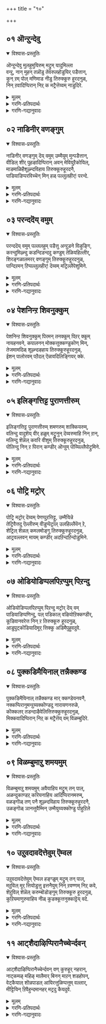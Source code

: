 +++
title = "१०"

+++


## ०१ ऒन्ऱुन्देवु
<details open><summary>विश्वास-प्रस्तुतिः</summary>

ऒन्ऱुन्देवु मुलहुमुयिरुम् मट्रुम् यादुमिल्ला  
वन्ऱु, नान् मुहन् तन्नॊडु तेवरुलहोडुयिर् पडैत्तान्,  
कुन् ऱम् पोल् मणिमाड नीडु तिरुक्कूरु हूरदनुळ्,  
निन् ऱवादिप्पिरान् निऱ् क मट्रैत्तॆय्वम् नाडुदिरे.
</details>

<details><summary>मूलम्</summary>

ऒन्ऱुन्देवु मुलहुमुयिरुम् मट्रुम् यादुमिल्ला  
वन्ऱु, नान् मुहन् तन्नॊडु तेवरुलहोडुयिर् पडैत्तान्,  
कुन् ऱम् पोल् मणिमाड नीडु तिरुक्कूरु हूरदनुळ्,  
निन् ऱवादिप्पिरान् निऱ् क मट्रैत्तॆय्वम् नाडुदिरे.
</details>

<details><summary>गरणि-प्रतिपदार्थः</summary>

ऒन्ऱुम् = ऒन्दू, तेवुम् = देवतॆगळू, उलहुम् = लोकगळू, उयिरुम् = जीवगळू, मट्रुम् = मत्तॆ, यारुम् = यारू, इल्ला अन्ऱु = इल्लद अन्दु, नान् मुहन् तन्नॊडु = नाल्मुखनन्नू, तेवर् = देवतॆगळन्नू, उलहोडु = लोकगळॊन्दिगॆ, उयिर् = जीवगळन्नू, पडैत्तान् = पडॆदवनु, कुन्ऱुम् पोल् = बॆट्टद हागॆ \(उन्नतवाद, भद्रवाद\), मणि माडम् = दिव्यवाद महडि मनॆगळु, नीडु = हरडिरुव, तिरुक्कूरु हूर् = तिरुक्कूरुहूरन्नू, अदनुळ् = अदरल्लि, निन्ऱ = इरुव, आदि पिरान् = आदियाद भगवन्तनु, निऱ् क = कङ्गॊळिसुत्तिरलागि, मट्रैदॆय् वम् = बेरॆ दैववन्नु, नाडुदिरे = हुडुकुत्तीरल्ल\! 
</details>

<details><summary>गरणि-गद्यानुवादः</summary>

देवतॆगळू, लोकगळू, जीवगळु, बेरॆ यारू यावुदू ऒन्दू इल्लद अन्दु, नाल्मुखनन्नू, देवतॆगळन्नू, लोकगळन्नू, जीवगळन्नू पडॆदवनु बॆट्टद हागॆ उन्नतवाद भद्रवाद दिव्यवाद महडिमनॆगळु हरडिरुव तिरुक्कूरुहूरन्नू अदरल्लिरुव आदियाद भगवन्तनु कङ्गॊळिसुत्तिरुवाग, बेरॆ दैववन्नु हुडुकुत्तीरल्ल\! 

ई पाशुरदल्लि याव दैववन्नु आश्रयिसबेकु? एकॆ? बेरॆ बेरॆ दैवगळिवॆयल्ल\! अवुगळन्नु आश्रयिसिदरो? – ऎम्ब विषयवन्नु कुरितु हेळलागुत्तदॆ. 

“ऒन्ऱुन्देवु........................अन्ऱु” – इल्लि, महाप्रळयद बळिक, मरुसृष्टिगॆ मुञ्चितवागि, बहुदीर्घकाल इद्द \(इरुव\) स्थितिय विषयविदॆ. आग इद्दद्दु \(इरुवुदु\) भगवन्तनॊब्बने. अवने ’आदि’. अवनिगॆ मॊदलु, कॊनॆ ऎम्बुदिल्ल. सदा इरतक्कवनु. आद्दरिन्द, अवनन्नु ’अनादि’, ’अनन्त’ ऎन्नुत्तारॆ. 

“नान्मुहन्.......................पडैत्तान्” – सृष्टि आदद्दु हेगॆ? अदु मॊदलादद्दु हेगॆ? ऎम्ब विषय इल्लिदॆ. सृष्टिगॆ मुञ्चितवागि भगवन्तनॊब्बने इद्दद्दु, अवने मॊट्टमॊदलिगॆ \(सृष्टियागबेकॆन्दु सङ्कल्पिसिदाग\) चतुर्मुखनन्नु सृष्टिसिदनु. तरुवाय \(अवन मूलक\), देवतॆगळन्नू, लोकगळन्नू, ऎल्ला जीवकोटियन्नू सृष्टिसिदनु. 

“कुन् ऱम् पोल्..........................निऱ् क” – सर्वेश्वरन परम सौलभ्यगुणवन्नु इल्लि हेळलागुत्तदॆ. तानॆल्लियो सृष्टिगिन्त आचॆ इरुव ’पर’दल्लिद्दरॆ, तन्नन्नु ऎल्ला जीवकोटियू आश्रयिसुवुदादरू हेगॆ? कण्णार कण्डरल्लवे अवरु अवनन्नु नम्बि आश्रयिसबल्लरु? ई कारणदिन्द, भगवन्तनु भूलोकदल्लि बेरॆबेरॆ तिरुपतिगळल्लि \(पवित्रस्थळगळल्लि\) ताने अर्चावतारियागि, दिव्यमङ्गळ विग्रहवागि नॆलॆगॊण्डिद्दानॆ. “आळ्वार् तिरुनगरि” ऎन्दु प्रसिद्धि पडॆद तिरुक्कूरुहूरिनल्लू स्वामियु कङ्गॊळिसुत्तानॆ. 

“आदिप्पिरान् निऱ् क...............नाडुदिरे” – ऎल्लक्कू आदियागि, ऎल्लक्कू कारणनागिरुव भगवन्तनु तिरुक्कूरुहूरिनल्लि मत्तु अन्थ इतर पवित्र पुण्यस्थळगळल्लि, भूलोकवासिगळ उद्धारक्कागिये निन्तिरुवाग, अवनन्नु आश्रयिसदन्तॆ, बेरॆ यारु यारन्नो आश्रयिसि जन कॆडुत्तारल्ल\! इदु तरवे? 

आळ्वाररु हेळुत्तारॆ- आदियू कारणनू आगिरुव सर्वेश्वरनन्नु मात्रवे आश्रयिसि उद्धारगॊळ्ळबेकु. बेरॆ दैवगळन्नु आश्रयिसुवुदु विवेकवल्ल.
</details>



## ०२ नाडिनीर् वणङ्गुम्
<details open><summary>विश्वास-प्रस्तुतिः</summary>

नाडिनीर् वणङ्गुम् दॆय् वमुम् उम्मैयुम् मुन्पडैत्तान्,  
वीडिल् शीर् पुहऴादिप्पिरान् अवन् मेवियुऱैकोयिल्,  
माडमाळिहैशूऴ्न्दविहाय तिरुक्कूरुहूरदनै,  
पाडियाडिप्परविच्चॆन् मिन् हळ् पल्लुलहीर्\! परन्दे.
</details>

<details><summary>मूलम्</summary>

नाडिनीर् वणङ्गुम् दॆय् वमुम् उम्मैयुम् मुन्पडैत्तान्,  
वीडिल् शीर् पुहऴादिप्पिरान् अवन् मेवियुऱैकोयिल्,  
माडमाळिहैशूऴ्न्दविहाय तिरुक्कूरुहूरदनै,  
पाडियाडिप्परविच्चॆन् मिन् हळ् पल्लुलहीर्\! परन्दे.
</details>

<details><summary>गरणि-प्रतिपदार्थः</summary>

नाडि = हुडुकि, नीर् = नीवु, वणङ्गुम् = पूजिसुव \(नमस्करिसुव\), दॆय् वमुम् = दैववन्नु उम्मैयुम् = निम्मन्नू, मुन् = हिन्दॆये \(ऒन्दु कालदल्लि\), पडैत्तान् = पडॆदवनाद \(सृष्टिसिदवनाद\), वीडु इल् शीर् = नित्यसिद्धवाद कल्याणगुणगळुळ्ळ, पुहऴ् = हॊगळिकॆयुळ्ळ \(कीर्तिवन्तनाद\), आदिप्पिरान्= जगदादियाद स्वामियु, अवन् = स्वतः, मेवि = इष्टपट्टु, उऱै = नॆलसिरुव, कोयिल् = पवित्रमन्दिरवाद, माडम् माळिहै शूऴ्न्दु = महडि मनॆगळिन्द सुत्तुवरिदु, अऴहुआय = सुन्दरवागिरुव, तिरुक्कूरु हूर् अदनै = तिरुक्कूरुहूरन्नु, पादि = हाडि \(स्तुतिसि\), आडि = नलिदाडि, परवि = स्तुतिसि, शॆन् मिन् हळ् = नडॆयिरि, पल् उलहीर् = ऎल्ला जीवरुगळे, परन्दे = ऎल्ला कडॆगळन्नू हरडिकॊण्डे. 
</details>

<details><summary>गरणि-गद्यानुवादः</summary>

ऎल्ला जीवरुगळे, हुडुकि नीवु पूजिसुव दैववन्नू निम्मन्नू हिन्दॆ ऒन्दु कालदल्लि पडॆदवनाद, नित्यसिद्धनाद कल्याणगुणगळुळ्ळ, कीर्तिवन्तनाद, जगदादियाद स्वामियु स्वतः इष्टपट्टु नॆलसिरुव पवित्रमन्दिरवाद, महडिमनॆगळिन्द सुत्तुवरिदिरुव, सुन्दरवाद तिरुक्कूरुहूरन्नु हाडि, नलिदाडि, स्तुतिसि, \(इदर कीर्तियन्नु\) ऎल्लॆल्लू हरडि, नडॆयिरि.

हिन्दिन पाशुरदल्लि, तिरुक्कूरुहूरिनल्लि नॆलसिरुव आदिकारणनाद सर्वेश्वरनन्नु ऎल्लरू आश्रयिसि उद्धारगॊळ्ळबेकॆन्दु हेळलायितु. 

ई पाशुरदल्लि, आ स्वामिये इष्टपट्टु बन्दु नॆलसिरुव पवित्रक्षेत्रवाद तिरुक्कूरुहूरिन भाग्यवन्नु हाडि, हॊगळि, आनन्दिसि, प्रसिद्धगॊळिसबेकॆन्दु हेळलागुत्तदॆ. आळ्वाररु ऎल्ला जनक्कू तम्म हितनुडियन्नु हेळुत्तारॆ. 

“नाडि नीर्.............................पडैत्तान्” – कॆळमट्टद दैवगळन्नु आश्रयिसि पूजिसुवुदु एतक्कॆ हितवल्लद्दु ऎम्बुदन्नु हेळलागुत्तदॆ. हिन्दॆ, भगवन्तनु सृष्टि माडिद कालदल्लि नाना देवतॆगळन्नू ऎल्ला चराचर वस्तुगळन्नू सृष्टिमाडिदनु. तिळिवळिकॆयिल्लद जन तावु अलॆदाडि कण्डुकॊण्ड कॆळमट्टद दैववन्नु पूजिसुत्तारॆ. भगवन्तनु आ दैववन्नू सृष्टिसिदनष्टॆ. आ दैववू आ सर्वस्वामियन्ने आश्रयिसुवुदु. आद्दरिन्द, ऎल्लरू, ऎल्लर आराध्यदैववाद सर्वेश्वरनॊब्बनन्ने, आश्रयिसि उद्धारगॊळ्ळबेकु. 

“वीडिल् शीर् पुलऴ्....................अवन्” – शाश्वतवाद कल्याणगुणगळिन्द कूडि, कीर्तिसल्पडुववनु भगवन्तने. अवने आदि. अवने जगत्कारण.

“अवन् मेवि.....................परन्दे” – आ स्वामियु ताने इष्टपट्टु, लोकवासिगळ आर्तियन्नु निवारिसुवुदक्कागि भूलोकक्कॆ बन्दु अर्चास्वरूपियागि, तिरुक्कूरुहूरिनल्लि नॆलॆगॊण्डिद्दानॆ. महडि मनॆगळिन्द सुन्दरवागि शोभिसुव आ तिरुक्कूरुहूरु ऎम्बुदु भगवन्तन दिव्यसन्निधियिन्द सुप्रसिद्धवागिदॆ. आ पुण्यक्षेत्रवन्नु कुरितु हाडि, हॊगळि, अदर किर्तियन्नु ऎल्ल कडॆयल्लू हरडबेकु. 

आळ्वाररु हेळुत्तारॆ- लोकवासिगळे, नीवु मोहगॊण्डु पूजिसुव दैववन्नुआ सर्वेश्वरने सृष्टिसिद्दु. आ दैवगळू आ स्वामियन्ने आश्रयिसुत्तारॆ. अवने इष्टपट्टु तिरुक्कूरुहूरिनल्लि नॆलसिद्दानॆ. जनर सङ्कटगळन्नु परिहरिसुवुदक्कागि. आद्दरिन्द, नीवु तिरुक्कूरुहूरिगॆ होगि, आ स्वामियन्नु पूजिसि, अवनन्नू आ पुण्यक्षेत्र्द कीर्तियन्नू हॊगळि, हाडि, आनन्दिसि अदर कीर्तियन्नु ऎल्लॆडॆगळल्लू हरडि.
</details>



## ०३ परन्ददॆय् वमुम्
<details open><summary>विश्वास-प्रस्तुतिः</summary>

परन्ददॆय् वमुम् पल्ललहुम् पडैत्तु अन्ऱुडने विऴुङ्गि,  
करन्दुमिऴ्न्दु कडन्दिडन्ददु कण्डुम् तॆळियहिल्लीर्,  
शिरङ्गळालमरर् वणङ्गुम् तिरुक्कूरुहूरदनुळ्,  
पान्दिऱमन् ऱिप्पल्लुलहीर्\! दॆय्वम् मट्रिल्लैपेशुमिने.
</details>

<details><summary>मूलम्</summary>

परन्ददॆय् वमुम् पल्ललहुम् पडैत्तु अन्ऱुडने विऴुङ्गि,  
करन्दुमिऴ्न्दु कडन्दिडन्ददु कण्डुम् तॆळियहिल्लीर्,  
शिरङ्गळालमरर् वणङ्गुम् तिरुक्कूरुहूरदनुळ्,  
पान्दिऱमन् ऱिप्पल्लुलहीर्\! दॆय्वम् मट्रिल्लैपेशुमिने.
</details>

<details><summary>गरणि-प्रतिपदार्थः</summary>

परन्द = हरडिकॊण्डिरुव, दॆय् वमुम् = देवतॆगळन्नू\(देवतॆगळे मुन्ताद जीवकोटियन्नू\), पल् उलहुम् = अनेक लोकगळन्नू, पडैत्तु = सृष्टिसि, अन्ऱु = अन्दु \(प्रळय बन्दाग\), उडने = ऒट्टिगॆ, विऴुङ्गि = ऎल्लवन्नू कबळिसि, करन्दु = \(अवुगळन्नॆल्ला\) करगिसि, उमिऴ्न्दु = \(ऎल्लवन्नू\) मत्तॆ हॊरहाकि, कडन्दु = \(लोकगळन्नु\) अळॆदुकॊण्डु, इडन्ददु = हिडिदु मेलक्कॆत्तिद्दन्नु, कण्डुम् = प्रमाणगळ मूलक तिळिदूसह, तॆळिय किल्लीर् = तिळियलारिरल्ल\! शिरङ्गळाल् = तलॆगळिन्द \(तलॆबागि\), अमरर् = अमररु, वणङ्गुम् = नमस्करिसुव, तिरुक्कूरुहूर् अदनुळ् = तिरुक्कूरुहूरिनल्लि नॆलसिरुव, परन् = परमपुरुषन, तिऱम् अन् ऱि = स्वभाववदल्लदॆ, पल् उलहीर् = लोकद नानाजनरे, तॆय्वम् = दैव, मट्रु इल्लै = बेरॆ यावुदक्कू इल्ल, पेशुमिने = हेळि \(मातनाडि\). 
</details>

<details><summary>गरणि-गद्यानुवादः</summary>

हरडिकॊण्डिरुव देवतॆगळे मुन्ताद ऎल्ला जीवकोटियन्नू, अनेक लोकगळन्नू सृष्टिसि, प्रळयकाल बन्दाग अवुगळन्नॆल्ला ऒट्टिगॆ कबळिसि, करगिसि, मत्तॆ अवुगळन्नु हॊरहाकि, \(लोकगळन्नु\) अळॆदुकॊण्डु, \(भूमियन्नु\) हिडिदु मेलक्कॆत्तिद्दन्नु प्रमाणगळिन्द कण्डूसह, तिळियलारिरल्ल\! तलॆबागि अमररु नमस्करिसुव तिरुक्कुरुहूरिनल्लि नॆलसिरुव परम पुरुषन स्वभाववदल्लदॆ, नानाजनरे, बेरॆ याव दैवक्कू आ सामर्थ्यविल्ल मातनाडि.

तिरुक्कूरुहूरिनल्लि नॆलसिरुव सर्वेश्वरन बहुबगॆय सामर्थ्यवन्नु कुरितु ई पाशुरदल्लि हेळलागुत्तदॆ.

आळ्वाररु हेळुत्तारॆ- लोकद नानाजनरे, तिरुक्कूरुहूरिनल्लि नॆलसिरुव सर्वेश्वरनाद भगवन्तने ब्रह्मादि देवतॆगळिन्द हिडिदु ऎल्ला बगॆय जीवकोटियन्नू सृष्टिकालदल्लि सृष्टिसिदवनु. प्रळयकालदवरॆगॆ अवुगळन्नॆल्ला रक्षिसिदवनु. महाप्रळयकालबन्दाग, इडिय सृष्टियन्ने ऒन्दे गुक्किगॆ नुङ्गि हाकिदवनु. मत्तु मरुसृष्टियवरॆगॆ ऎल्लवन्नू तन्न हॊट्टॆयल्लिट्टुकॊण्डु रक्षिसिदवनु. सृष्टिसमय बन्दाग, अवुगळन्नॆल्ला पाङ्गितवागि हॊरहाकिदवनु. बलिचक्रवर्तिय बळिगॆ वामनवटुवागि होगि, अवनिम्द मूरुहॆज्जॆगळष्टु नॆलवन्नु दानवागि पडॆदुकॊण्डवनु. आग, त्रिविक्रमनागि बॆळॆदु, ऎल्लॆल्लू आवरिसिकॊण्डु, तन्न ऎरडे हॆज्जॆगळन्नु विस्तरिसि ऎल्ला लोकगळन्नू अवुगळल्लि अडगिसिट्टु अळॆदुकॊण्डवनु. हिरण्याक्षनु भूमियन्नु कद्दुकडलल्लि ऎल्लियो हुदुगिसिट्टाग, महावराहनागि स्वामियु अवतरिसि, आ राक्षसनन्नु कॊन्दु, भूमियन्नु हिडिदु, उद्धरिसि, अदर स्थानदल्लि निल्लिसिदवनु. हीगॆ भगवन्तन अवतारगळ हिरिमॆयन्नू, अवन गुणस्वभावगळन्नू, प्रमाणगळिन्द कण्डुकॊण्डिद्दरू, नीवु तिळिवळिकॆ पडॆयलिल्लवल्ल\! देवादिदेवतॆगळू तलॆबागि नमस्करिसुव आ सर्वेश्वरनिगल्लदॆ बेरॆ याव दैवक्कू आ विशिष्ट सामर्थ्यविल्ल, कण्डिरा\!
</details>



## ०४ पेशनिन्ऱ शिवनुक्कुम्
<details open><summary>विश्वास-प्रस्तुतिः</summary>

पेशनिन्ऱ शिवनुक्कुम् पिरमन् तनक्कूम् पिऱर् क्कूम्  
नायहनवने, कपालनन् मोक्कत्तुक्कण्डुकॊण् मिन्,  
तेजमामदिळ् शूऴ्न्दऴहाय तिरुक्कूरुहूरदनुळ्,  
ईशन् पालोरवम् पऱैदल् ऎन्नावदिलिङ्गियर् क्के.
</details>

<details><summary>मूलम्</summary>

पेशनिन्ऱ शिवनुक्कुम् पिरमन् तनक्कूम् पिऱर् क्कूम्  
नायहनवने, कपालनन् मोक्कत्तुक्कण्डुकॊण् मिन्,  
तेजमामदिळ् शूऴ्न्दऴहाय तिरुक्कूरुहूरदनुळ्,  
ईशन् पालोरवम् पऱैदल् ऎन्नावदिलिङ्गियर् क्के.
</details>

<details><summary>गरणि-प्रतिपदार्थः</summary>

पेश निन् ऱ = हेळलागुत्तिरुव, शिवनुक्कूम् = शिवनिगू, पिरमन् तनक्कूम् = ब्रह्मनिगू, पिऱर् क्कूम् = इतर ऎल्लरिगू, नायहन् = ऒडॆयनु, अवने = आ सर्वेश्वरने, कपालम् = कपालद, नल् मोक्कत्तु = ऒळ्ळॆय मोक्षवन्नु \(कपालद पूर्णबिडुगडॆयन्नु\), कण्डु कॊण्मिन् = तिळिदुकॊळ्ळी, तेशम् = तेजस्सिन, मदिळ् शूऴ्न्दु= कोटॆयिन्द सुत्तुवरिदु, अऴहाय = सुन्दरवाद, तिरुक्कूरुहूर् अदनुळ् = तिरुक्कूरु हूरिनल्लि नॆलसिरुव, ईशन् पाल् = सर्वेश्वरन विषयदल्लि ओर् = यावुदादरॊन्दु, अवम् पऱैदल् = कॆट्ट मातन्नु हेळुवुदरिन्द, ऎन् आवदु इलिङ्गियर् क्के = लिङ्गपरवादिगळिगॆ एनागुत्तदॆ? \(एनु प्रयोजनवागुत्तदॆ? फलवेनु?\)
</details>

<details><summary>गरणि-गद्यानुवादः</summary>

हेळलागुत्तिरुव शिअनिगू, ब्रह्मनिगू, मत्तित्तररॆल्लरिगू, आ सर्वेश्वरने ऒडॆयनु. ऒळ्ळॆय कपालमोक्षद विषयवन्नु तिळिदुकॊळ्ळि. तेजस्सिन कोटॆयिन्द सुत्तुवरिदु, सुन्दरवाद, तिरुक्कूरु हूरिनल्लि नॆलसिरुव सर्वेश्वरन विषयदल्लि यावॊन्दादरू कॆट्ट मातन्नु हेळुवुदरिन्द लिङ्गपरवादिगळिगॆ याव प्रयोजनवागुत्तदॆ? 

आळ्वारर कालदल्लि मत्तु अदक्कॆ पूर्वभावियागिये, शिवने परतत्त्ववॆन्नुव लिङ्गवादवित्तॆन्दु तोरुत्तदॆ. आळ्वाररु हेळुवुदु विष्णुवे परतत्त्ववॆन्दु. 

श्रीमन्नारायणने सर्वेश्वरनॆम्बुदक्कॆ साकष्टु हेरळवागि प्रमाणगळिवॆ. आ प्रमाणगळन्नु बदिगॊत्ति, लिङ्गवादिगळु शैवतत्त्ववन्ने दॊड्डदु माडुत्तारॆ. अवरिगॆ ऊहॆ, अनुमानगळे प्रमाण. शास्त्रादिगळदल्ल. 

ई पाशुरदल्लि, तम्म तत्त्ववन्नु प्रतिपादिसुव आ शैवरिगॆ आळ्वाररु ऒन्दु बगॆय समाधान हेळुत्तारॆ. 

“कपाल नन् मोक्कत्तु कण्डुकॊण्मिन्” – सृष्टिय मॊदलल्लि ब्रह्मनिगू शिवनिगू ऐदैदु तलॆगळिद्दवन्तॆ. इतररिगॆ अवरिब्बरन्नु कुरितु अनुमान बरबारदॆन्दु शिवनु ऎणिसि, ब्रह्मन ऒन्दु तलॆयन्नु चिवुटि हाकिदनन्तॆ. आदरॆ, ब्रह्मन शापक्कॆ ऒळपट्टु आ कपालवु शिवन बल अङ्गैयल्लिये उळियितन्तॆ. शिवन ब्रह्महत्यादोषवु हीगॆ साक्षियागि अवनन्नु बाधिसुत्तित्तन्तॆ. अदन्नु कळॆदुकॊळ्ळुवुदादरू हेगॆ? एनु माडिदरॆअदु कळचिबीळुत्तदॆ? महर्षिगळिन्द तिळिदद्दु शिवनु जटाधारियागि, भस्म कळॆदु, भिक्षाटानॆ माडबेकॆन्दू, आ कपाल तुम्बिद कूडले अदु कळचिबीळुत्तदॆयॆन्दू, अन्तॆये, शिवनु भिक्षाटनॆ माडतॊडगिदनु. मूरुलोकगळन्नू सुत्ति अलॆदनु. यारिन्दलू कपालवन्नु तुम्बिद मूरुलोकगळन्नू सुत्ति अलॆदनु. यारिन्दलू कपालवन्नु तुम्बिडलागलिल्ल. कडॆगॆ, कडुनॊन्दु, शिवनु श्रीमन्नारायणनन्नु मरॆहॊक्कनु. उदारियागि अवनु तन्नकैयिन्द आ कपालदॊळक्कॆ रक्तवन्नु हरिसुत्ता’अक्षयं’ ऎन्दनन्तॆ. अदु रक्तदिन्द तुम्बिद कूडले, कळचि बित्तु. शिवनिगॆ आनन्दवायितन्तॆ. इदु कतॆ. 

ईगलू, बदरिकाश्रमदल्लिरुव ’ब्रह्मकपाल’वॆम्बुदु शिवन कैयिन्द कपाल कळचिबिद्द स्थळ ऎन्दु प्रसिद्धि पडॆदिदॆ. 

इलिङियर् क्कॆन्नावदु?” – सर्वेश्वरनाद श्रीमन्नारायणनन्नु कुरितु याव कॆट्टमातन्नू आडबारदु. लिङ्गपरवादिगळु आडुव कीळु मातुगळिन्द अवरिगॆ बरुवुदादरू एनु? भगवन्तन हिरिमॆयागलि, परत्ववागलि ऎळ्ळष्टादरू कडमॆयागुवुदे? 

आळ्वाररु हेळुत्तारॆ- शिवने परतत्त्व ऎन्दु लिङ्गवादिगळु हेळुत्तारॆ. वास्तववागि, आ शिवनिगू, ब्रह्मनिगू आ सर्वेश्वरने \(श्रीमन्नारायणने\) नायक. शिवनिगॆ अण्टिद्द कपालद मोक्षवन्नु कुरितु योचिसिदरॆ, यार हिरिमॆ हॆच्चु ऎम्बुदु स्पष्टवागुत्तदॆ. तिरुक्कूरुहूरिनल्लि \(मत्तु, अन्थ पवित्रक्षेत्रगळल्लि\) नॆलसिरुव सर्वेश्वरनन्नु कुरितु यावॊन्दु कॆट्ट मातन्नू आडबारदु. हागॆ आडुव लिङ्गवादिगळिगॆ इदरिन्द एनु प्रयोजन?
</details>



## ०५ इलिङ्गत्तिट्ट पुराणत्तीरुम्
<details open><summary>विश्वास-प्रस्तुतिः</summary>

इलिङ्गत्तिट्ट पुराणत्तीरुम् शमणरुम् शाक्कियरुम्,  
वलिन्दु वादुशॆय् वीर् हळुम् मट्रुनुन् दॆय्वरुमाहि निन् ऱान्,  
मलिन्दु शॆन्नॆल् कवरि वीशुम् तिरुक्कूरुहूरदनुळ्,  
पॊलिन्दु निन् ऱ पिरान् कण्डीर् ऒन्ऱुम् पॊय्यिल्लैपोट्रुमिने.
</details>

<details><summary>मूलम्</summary>

इलिङ्गत्तिट्ट पुराणत्तीरुम् शमणरुम् शाक्कियरुम्,  
वलिन्दु वादुशॆय् वीर् हळुम् मट्रुनुन् दॆय्वरुमाहि निन् ऱान्,  
मलिन्दु शॆन्नॆल् कवरि वीशुम् तिरुक्कूरुहूरदनुळ्,  
पॊलिन्दु निन् ऱ पिरान् कण्डीर् ऒन्ऱुम् पॊय्यिल्लैपोट्रुमिने.
</details>

<details><summary>गरणि-प्रतिपदार्थः</summary>

इलिङ्गत्तु = लिङ्गमहात्मॆयन्नु कुरितु, इट्ट = इट्टिरुव, पुराणत्तीरुम् = पुराणवन्नु हिडिदवरू, शमणरुम् = जैनपन्थदवरू, शाक्कियरुम् = बौद्धरू, वलिन्दु वादु शॆय् वीर्हळुम् = बलवागि वादमाडुववरू, मट्रुम् = बेरॆ, नुम् दॆय्वमुम् = निम्म दैववू, आहि = आगि, निन् ऱान् = इरुववनु, मलिन्दु = समृद्धियागि, शॆम् नॆल् = कॆम्बत्तद, कवरि = चवरॆयन्नु, वीशुम् = बीसुव \(बीसल्पडुव\), तिरुक्कूरुहूर् अदनुळ् = तिरुक्कूरुहूरिनल्लि, पॊलिन्दु = हॊळॆहॊळॆयुत्ता, निन् ऱ = नॆलसिरुव, पिरान् = स्वामिये, कण्डीर् = कण्डिरा, ऒन्ऱुम् = स्वल्पवादरू \(ऎळ्ळष्टादरू\), पॊय् इल्लै = सुळ्ळिल्ल, पोट्रुमिने = स्तुतिसिरि. 
</details>

<details><summary>गरणि-गद्यानुवादः</summary>

लिङ्गमहात्मॆयन्नु कुरितु रचिसलाद पुराणवन्नु हिडिदवरू, जैनरू, बौद्धरू, बलवागि वादमाडुववरू, बेरॆ निम्म दैववू आगिइरुववनु समृद्धियागि बॆळॆद कॆम्बत्तद चवरियिन्द बीसल्पडुव तिरुक्कूरु हूरिनल्लि हॊळॆहॊळॆयुत्ता नॆलसिरुव स्वामिये कण्डिरा. ऎळ्ळष्टादरू सुळ्ळिल्ल स्तुतिसिरि. 

हिन्दिन पाशुरदल्लि, शैवर भेदभाववन्नु कुरितु प्रस्तापिसलायितु. आगिन कालदल्लि प्रचारदल्लिद्द बौद्ध, जैन, मुन्ताद अनेक धर्मगळ अनुयायिगळन्नु कुरितु, अवरु परस्पर द्वेषासूयॆगळ बगॆगॆ असमाधानगॊण्डु, अवरॆल्लरिगू ऒट्टागि, ई पाशुरदल्लि हितोपदेशवन्नुआळ्वाररु हेळुत्तारॆ. 

आळ्वाररु हेळुत्तारॆ- लोकिगरे, नीवु शैवागम पुराणगळन्नु अनुसरिसुव लिङ्गपूजकरागिरबहुदु. जैनरागिरबहुदु. बौद्धरागिरबहुदु. वितण्डावादिगळादवर पङ्गडक्कॆ सेरिदवरिरबहुदु. इन्नू बेरॆ यारादरू आगिरबहुदु. नीवॆल्लरू पूजिसुव दैवगळु बेरॆ बेरॆ नामरूपगळिन्द शोभिसुत्तिरबहुदु. आदरॆ, ऎल्लवू सर्वेश्वरनागिरुव ऒब्बनिगे सेरुत्तदॆ. तिरुक्कूरुहूरिनल्लि \(मत्तु अन्थ ऎल्ला पवित्रक्षेत्रगळल्लि\) नॆलसिरुव आ सर्वेश्वरनिगे सल्लुत्तदॆ. ई मातु सत्य. इदन्नरितु नीवू अवनन्ने स्तुतिसि.

देवरॊब्बने, नामरूपगळु हलवु. याव दैवक्कॆ कैजोडिसिदरू सत्यस्वरूपियाद आ सर्वेश्वरनिगॆ सेरुत्तदॆ.
</details>



## ०६ पोट्रि मट्रोर्
<details open><summary>विश्वास-प्रस्तुतिः</summary>

पोट्रि मट्रोर् दॆय्वम् पेणप्पुऱत्तिट्टु, उम्मैयिन्ने   
तेट्रिवैत्तदु ऎल्लीरुम् वीडुप्पॆट्राल् उलहिल्लैयॆन् ऱे,  
शेट्रिल् शॆन्नल् कमलमोङ्गु तिरुक्कूरुहूरदनुळ्,  
आट्रवल्लवन् मायम् कण्डीर् अदऱिन्दऱिन्दोडुमिने.
</details>

<details><summary>मूलम्</summary>

पोट्रि मट्रोर् दॆय्वम् पेणप्पुऱत्तिट्टु, उम्मैयिन्ने   
तेट्रिवैत्तदु ऎल्लीरुम् वीडुप्पॆट्राल् उलहिल्लैयॆन् ऱे,  
शेट्रिल् शॆन्नल् कमलमोङ्गु तिरुक्कूरुहूरदनुळ्,  
आट्रवल्लवन् मायम् कण्डीर् अदऱिन्दऱिन्दोडुमिने.
</details>

<details><summary>गरणि-प्रतिपदार्थः</summary>

पीट्रि = स्तुतिसि, मट्रु ओर् दॆय् वम् = बेरॊन्दु दैववन्नु, पेण = पूजिसलु \(आश्रयिसलु\), पूऱत्तु इट्टु = बेर्पडिसि, उम्मै = निम्मन्नु, इन्ने = हीगॆये\(ईग नीविरुव रीतियल्ले\) तेट्रि वैत्तदु = शङ्किसदन्तॆ माडिरुवुदु, ऎल्लीरुम् = ऎल्लरू, वीडु पॆट्राल् = बिडुगडॆ हॊन्दिदरॆ \(मोक्षपडॆदरॆ\), उलहु इल्लै = भूलोक इल्लदॆ होगुवुदु, ऎन्ऱॆ = ऎन्तले, शेट्रल् = कॆसरिनल्लि, शॆन्नल् = कॆम्बत्त, कमलम् = कमलद हूगळू, ओङ्गु = ऎत्तरक्कॆ बॆळॆदिरुव, तिरुक्कूरुहूर् अदनुळ् = तिरुक्कूरुहूरिनल्लि नॆलसिरुव, आट्रवल्लवन् = सर्वशक्तनाद भगवन्तन, मायम् कण्डीर् = मायॆ कण्डिरा, अदु अऱिन्दु = ई गुट्टन्नु अरितु, अऱिन्दु = बिडुगडॆ हॊन्दुव गुट्टन्नू\) अरितु, ओडुमिने = \(सर्वेश्वरन बळिगॆ\) ओडिरि. 
</details>

<details><summary>गरणि-गद्यानुवादः</summary>

बेरॊन्दु दैववन्नु स्तुतिसि, आश्रयिसलु \(पूजिसलु\) निम्मन्नु बेर्पडिसि, निम्मन्नु हीगॆये शङ्किसदन्तॆ माडिरुउदु, ऎल्लरू मोक्षवन्नु पडॆदरॆ, भूलोकवे इल्लिगॆ होगुवुदु ऎन्तले. कॆसरिनल्लि कॆम्बत्तवू कमलवू हुलुसागि \(ऎत्तरक्कॆ\) बॆळॆदु निन्तिरुव तिरुक्कूरुहूरिनल्लि नॆलसिरुव सर्वशक्तनाद भगवन्तन मायॆ कण्डिरा. इदन्नु अऱितु, बिडुगडॆय गुट्टन्नु अरितु, \(अवनन्नु\) आश्रयिसलु\) ओडिरि. 

हिन्दिन पाशुरद विषयवन्ने इन्नू स्वल्प विवरणॆयॊन्दिगॆ इल्लि हेळलागुत्तदॆ. मनुष्यरिगॆ बेरॆ बेरॆ दैवगळन्नु आश्रयिसुव बुद्धियादरू हेगॆ बन्तु? अवरु माडुवुदु सरिये अल्लवे ऎम्ब विमर्शॆ एकॆ मूडिबरलिल्ल? ई विषयक्कॆ इल्लि ऒन्दु बगॆय समाधानविदॆ. 

“पोट्रि.....................................तेट्रिवैत्तदु” – इदु भगवन्तन सङ्कल्प- बेरॆ बेरॆ दैवगळन्नु सृष्टिसि, अवुगळन्नु पूजिसुवन्तॆ बुद्धियन्नुजनक्कॆ कॊट्टद्दु, अवन मायॆये याव दैववन्नुआश्रयिसि, अर्चिसिदरू, ऎल्लवू सर्वेश्वरनाद भगवन्तनिगे सेरुत्तदॆ ऎम्ब मातु निजवे आदरू, भगवन्तनन्नु नेरवागि आश्रयिसि पूजिसुवुदु परमश्रेष्ठ. अन्यदैवगळन्नु पूजिसुवुदु आया दैवगळ मूलक भगवन्तनिगॆ सेरबेकागुत्तदॆ. अदरिन्द, मोक्ष तडवागि प्राप्तवागुत्तदॆ. इदक्कॆ कारणवॆन्दरॆ, ऎल्लरू तन्नन्ने आश्रयिसि भजिसिदरॆ, ऎल्लरिगू बेगलॆ मोक्ष लभिसि, भूलोकवॆल्ल ऒम्मॆलॆ बरिदादीतु. हीगागदिरलि, हन्तहन्तवागिजनक्कॆ मोक्ष लभिसलि ऎम्बुदे स्वामिय उद्देश. अवरवरु नडॆसुव पूजॆ अवरवरिगॆ सरि ऎन्दु तिळिदु बरलि, अवरवर नम्बिकॆ पूजॆगळिगॆ तक्कन्तॆ स्वल्पस्वल्प तडवागि तन्नन्नु सेरलि ऎन्दु उद्देशिसिये भिन्न दैवपूजॆगॆ भगवन्तनु अवक्षकॊट्टिद्दानॆ. इदन्ने अवन मायॆ ऎन्नुवुदु. 

“अदु अऱिन्दु अऱिन्दु ओडुमिने” – भगवन्तन ’मायॆ’येनु ऎम्बुदन्नु कण्डुकॊळ्ळुवुदु मॊदलनॆय तिळिवळिकॆ. मत्तु आ मायॆयिन्द बिडुगडॆयागुवुदक्कॆ भगवन्तनन्ने नेरवागि आश्रयिसि, बेग मुक्तियन्नु पडॆदुकॊळ्ळबेकु. इदु ऎरडनॆय तिळिवळिकॆ. हीगॆ इल्लि हेळुव ऎरडु तिळिवळिकॆगळु.

आळ्वाररु हेळुत्तारॆ- लोकिगरे, भगवन्तनु निमनिमगॆ इष्टवाद दैववन्नु पूजिसलु, नीवु नडॆयुव मार्गवे सरि ऎन्दु तिळियलु, मत्तु हागॆये नम्बि नडॆयलु निम्मन्नु बेर्पडिसिद्दानॆ. लोकद जनरॆल्ल ऒट्टागि भगवन्तनन्ने पूजिसि, ऒट्टागिये मुक्तिपडॆयदॆ इरलि. हागादल्लि लोकवे बन्दागिबिट्टीतु. अदागबारदु – ऎम्बुदे भगवन्तन सङ्कल्प. आ कारणदिन्दले, अवनुई बगॆय मायॆयन्नु, ऎन्दरॆ, भिन्नदैवपूजॆयन्नु, कल्पिसिद्दानॆ कण्डिरा\! आद्दरिन्द, निमगॆ बेग मुक्ति पडॆयबेकॆम्ब आशॆयिद्दरॆ, ई गुट्टन्नु मॊदलु कण्डुकॊळ्ळि. मत्तु सर्वशक्तनाद अवनन्नु नेरवागि आश्रयिसलु आतुरपडिरि.
</details>



## ०७ ओडियोडिप्पलपिऱप्पुम् पिऱन्दु
<details open><summary>विश्वास-प्रस्तुतिः</summary>

ओडियोडिप्पलपिऱप्पुम् पिऱन्दु मट्रोर् दॆय् वम्  
पाडियाडिप्पणिन्दु, पल् पडिकाल् वऴियोऱिक्कण्डीर्,   
कूडिवानवरेत्त निन् ऱ तिरुक्कूरु हूरदनुळ्,  
आडुपुट्कॊडियादिमूर् त्तिक्कु अडिमैपुहुवदुवे.
</details>

<details><summary>मूलम्</summary>

ओडियोडिप्पलपिऱप्पुम् पिऱन्दु मट्रोर् दॆय् वम्  
पाडियाडिप्पणिन्दु, पल् पडिकाल् वऴियोऱिक्कण्डीर्,   
कूडिवानवरेत्त निन् ऱ तिरुक्कूरु हूरदनुळ्,  
आडुपुट्कॊडियादिमूर् त्तिक्कु अडिमैपुहुवदुवे.
</details>

<details><summary>गरणि-प्रतिपदार्थः</summary>

ओडि ओडि = ओडुत्ता ओडुत्ता, पल = हलवारु, पिऱप्पुम् = हुट्टुगळन्नु, पिऱन्दु = हुट्टि, मट्रोर् \(मट्रुओर्\) = बेरॊब्ब, दॆय् वम् = दैववन्नु, पाडि = सुत्तिसि, आदि = नलिदाडि, पणिन्दु = नमस्करिसि, पल् = हलवु \(अनेक\) पडिकाल् = हन्तगळ वंशद, वऴि एऱि = दारियन्नु हिडिदु \(दारियल्लि नडॆदु\), कण्डीर् = कण्डिरल्लवे, \(कण्डिरा\), कूडि = ऒट्टागि, वानवर् = देवतॆगळु, एत्त निन् ऱ = स्तुतिसल्पडुत्तिरुव, तिरुक्कूरु हूर् अदनुळ् = तिरुक्कूरुहूरिनल्लि नॆलसिरुव, आडु = आडुत्तिरुव, पुट्कॊडि = \(पुळ् \+ कॊडि = पुट्कॊडि\) = पक्षिय ध्वजवुळ्ळ \(गरुडध्वजनाद\), आदि मूर् त्तिक्कु = आदिकारणनाद मूर्तिगॆ, अडिमैपुहुवदु = शरणागुवुदु, अदुवे = अदेये \(सरियाद मार्ग- उत्तम उपाय\). 
</details>

<details><summary>गरणि-गद्यानुवादः</summary>

ओडुत्ता ओडुत्ता हलवारु हुट्टुगळन्नु हुट्टि, बेरॊब्ब दैव्वन्नु कुरितु हाडि नलिदाडि नमस्करिसि, अनेक हन्तगळ वंशद दारियन्नु हिडिदु, कण्डिरल्लवे? देवतॆगळु ऒट्टागि सेरि स्तुतिसल्पडुत्तिरुव आडुत्तिरुव गरुडध्वजनाद आदिकारणनाद मूर्तिगॆ शरणागुवुदु अदेयो \(उत्तम उपाय\).

ई पाशुरदल्लि सर्वेश्वरनन्ने एकॆ आश्रयिसबेकु ऎम्बुदन्नु हेळलागुत्तिदॆ. 

“ओडियोडि अलपिऱप्पुम्...........................कण्डीर्” – वंशपारम्पर्यवागि, बेरॆ दैवगळन्नाश्रयिसि, आ दैवगळन्नु तप्पदॆ पूजिसिद्दरिन्द बेगबेग अनेक जन्मगळन्नॆत्ति हन्तहन्तवागि मेलेरि बरुत्तिरुवुदन्नु कण्डुकॊण्डिरल्लवे? ऎन्दरॆ, बेरॆ दैवगळ आश्रयदिन्द, हन्तहन्तवागि मेलेरुवुदु दिटवे आदरू अदक्कागि ऎष्टॆष्टु जन्मगळन्नु पडॆयबेकु? ऎष्टु सङ्कटक्कॆ ऒळगागबेकु.

“आडु पुट्कॊडि यादि मूर् त्तिक्कु...........................अदुवे” – तिरुक्कुरूहूरिनल्लि नॆलसिरुव आदिमूर्तियाद सर्वेश्वरनिगॆ शरणागुवुदरिन्द, जन्मगळिल्लदन्तॆ अवनन्नु परमपददल्लि सेरलु अनुकूलवागुत्तदॆ. सुलभवागुत्तदॆ. सर्वेश्वरनिगॆ ’गरुडलाञ्छन’विरुव ध्वजविरुत्तदॆ. अदन्नु गुरुतागिट्टुकॊण्डु, अवनन्नु आश्रयिसबेकु. 

आळ्वाररु हेळुत्तारॆ- लोकिगरे, सर्वेश्वरनन्नुळिदु, अन्यदैववन्नु आश्रयिसि, भजिसि पूजिसुवुदरिन्द, वंशपारम्पर्यवागि आ दैवद पूजॆ स्थिरपडुत्तदॆ. इदरिन्द, मॆल्लमॆल्लगॆ मेलक्केरुवुदु दिट. सर्वेश्वरनन्नु परोक्षवागि पूजिसुव फल इदु. बेगबेग अनेक जन्मगळन्नु पडॆदुकॊळ्ळबेकागुवुदु. इदु निमगॆ स्पष्टवागुत्तदॆ. हागॆ माडदॆ, सर्वेश्वरनन्ने नेरवागि आश्रयिसुवुदरिन्द निमगॆ नेरवागि परमपद लभिसुवुदु. अवन सेवॆयू लभिसुवुदु.
</details>



## ०८ पुक्कडिमैयिनाल् तन्नैक्कण्ड
<details open><summary>विश्वास-प्रस्तुतिः</summary>

पुक्कडिमैयिनाल् तन्नैक्कण्ड मार् क्कण्डेयनवनै,  
नक्कप्पिरानुमन्ऱुय्यक्कॊण्डदु नारायणनरुळे,   
कॊक्कलर् तडन्दाऴैवेलित्तिरुक्कुरुहूरदनुळ्,  
मिक्कवादिप्पिरान् निऱ् क मट्रैत्तॆय् वम् विळम्बुदिरे.
</details>

<details><summary>मूलम्</summary>

पुक्कडिमैयिनाल् तन्नैक्कण्ड मार् क्कण्डेयनवनै,  
नक्कप्पिरानुमन्ऱुय्यक्कॊण्डदु नारायणनरुळे,   
कॊक्कलर् तडन्दाऴैवेलित्तिरुक्कुरुहूरदनुळ्,  
मिक्कवादिप्पिरान् निऱ् क मट्रैत्तॆय् वम् विळम्बुदिरे.
</details>

<details><summary>गरणि-प्रतिपदार्थः</summary>

पुक्कु = शरणुहोगि, अडिमैयिनाल् = भक्तियिन्द, तन्नै कण्ड = तन्नन्नु कण्डुकॊण्ड, मार् क्कण्डेयन् अवनै = मार्कण्डेयनन्नु, नक्क पिरानुम् = नन्न देवरू \(शिवनू सह\), उय्य कॊण्डदु = उज्जीवनगॊळ्ळुवन्तॆ माडिद्दु, नारायणन् अरुळे = नारायणन अनुग्रहवे, कॊक्कु अलर् = कॊक्करॆयन्तॆ \(उद्दनागि\) अरळुव, तडतावै = दॊड्ड ताळॆगळ, \(केदिगॆ मरगळ\), वेलि = बेलियिरुव, तिरुक्कूरुहूरु अदनुळ् = तिरुक्कूरुहूरिनल्लि नॆलसिरुव, मिक्क = अत्यन्त, आदिपिरान् = आदियाद स्वामियु, निऱ् क = इरलागि, मट्रै= इतर तॆय् वम् = दैववन्नु \(दैवगळन्नु\), विळम्बुदिरे = प्रसिद्धिपडिसुत्तीरल्ल\! \(उद्घोषिसुत्तीरल्ल\!\)
</details>

<details><summary>गरणि-गद्यानुवादः</summary>

तन्नन्नु शरणुहोगि, भक्तियिन्द कण्डुकॊण्ड मार्कण्डेयनन्नु नन्न देवराद शिवनु उज्जीवनगॊळिसिद्दु श्रीमन्नारायणन अनुग्रहदिन्दले. कॊक्करॆयन्तॆ \(उद्दनागि\) अरळुव दॊड्ड केदिगॆ \(ताळॆ\) मरगळ बेलियुळ्ळ तिरुक्कूरुहूरिनल्लि नॆलसिरुव अत्यन्त आदियाद स्वामियु इरलागि, इतर दैवगळन्नु प्रसिद्धिपडिसुत्तीरल्ल\!

ई पाशुरदल्लि सर्वेश्वरनाद श्रीमन्नारायणनन्ने भजिसि मुक्तरागबेकॆन्दु हेळलागुत्तिदॆ. 

“पुक्कु..........................मार् क्कण्डेयनवनै..........” – इल्लि मार्काण्डेय वृत्तान्त बरुत्तदॆ. 

मृकण्डु महर्षिगॆ पुत्र सन्तानविरलिल्ल. आत ब्रह्मनन्नु कुरितु तपस्सु माडिदनु. ब्रह्मनु प्रत्यक्षनाद. “निमगॆ बहुकाल बदुकुव परम दुर्मार्ग मग बेके, अल्पायुवाद श्रेष्ठ सत्पुत्र बेके?” ऎन्दु केळिद. “अल्पायुवादरू सत्पुत्रनिरलि” ऎन्दरु महर्षि. मार्कण्डेयनु तन्दॆतायिगळिगॆ आनन्ददायकनागि, बॆळॆयुत्ता बन्द. अवनु तन्न हदिनारनॆय वयस्सिगॆ कालिट्टाग “अवनिगॆ हदिनारुवर्षगळे आयुस्सु” ऎन्दु अशरीरवाणियायितु. ऋषिदम्पतिगळु बहळ व्यसनगॊण्डरु. विषय मार्कण्डेयनिगॆ तिळियितु. तानु धृतिगॆडदॆ, शिवनन्नु कुरितु तपस्सु माडतॊडगिद. आयुस्सु तीरिद कूडले यमभटरु बन्दरु. आदरॆ तपोनिरतनागिद्द अवनन्नु समीपिसलारदॆ हिन्तिरुगिदरु. आद्दरिन्द यमने अवनिगागि बरबेकायितु. बन्दु मार्कण्डेयन कत्तिगॆ कालपाशवन्नु बीसिदनु. मार्कण्डेयनु तन्न आराध्यदैववन्नु अप्पिकॊण्डनु. यमनु आ दैवदॊडनॆ मार्कण्डेयनन्नु ऎळॆयतॊडगिदनु. आग, शिवनु कडुकोपदिन्द मैदोरि, यमनन्नु सोलिसि, मार्कण्डेयनिगॆ चिरञ्जीवित्ववन्नु अनुग्रहिसिदनु. इदु पुराणद कथॆ. 

आदरॆ, महाभारतदल्लू, भागवतदल्लू शिवनु महाविष्णुविन अनुग्रहदिन्दले यमनन्नु निग्रहिसिदनॆन्दू, मार्कण्डेयनिगॆ चिरञ्जीवित्ववन्नु अनुग्रहिसिद्दु श्रीमनारायणान कृपॆये. दॊड्ड केदिगॆ मरगळन्नु बेलियागि उळ्ळ तिरुक्कूरुहूरिनल्लिये आ सर्वेश्वरनु नॆलसिद्दानॆ. अवनन्नु नेरवागि आश्रयिसदॆ इतर दैवगळ हिरिमॆयन्नु हॊगळुत्तीरल्ल\!
</details>



## ०९ विळम्बुमाऱु शमयमुम्
<details open><summary>विश्वास-प्रस्तुतिः</summary>

विळम्बुमाऱु शमयमुम् अवैयाहिय मट्रुम् तन् पाल्,  
अळन्दुकाण्डऱ् करियनाहिय आदिप्पिरानमरुम्,  
वळङ्गॊळ् तण् पनै शूऴ्न्दविहाय तिरुक्कूरुहूरदनै,  
उळङ्गॊळ् ञानत्तुवैम्मिन् उम्मैयुय्यक्कॊण्डु पोहुऱिले
</details>

<details><summary>मूलम्</summary>

विळम्बुमाऱु शमयमुम् अवैयाहिय मट्रुम् तन् पाल्,  
अळन्दुकाण्डऱ् करियनाहिय आदिप्पिरानमरुम्,  
वळङ्गॊळ् तण् पनै शूऴ्न्दविहाय तिरुक्कूरुहूरदनै,  
उळङ्गॊळ् ञानत्तुवैम्मिन् उम्मैयुय्यक्कॊण्डु पोहुऱिले
</details>

<details><summary>गरणि-प्रतिपदार्थः</summary>

विळम्बुम् = घोषिसुव \(कण्डद्दन्नु कण्डन्तॆ हेळुव\) आऱु शमयमुम् = आरु धर्मगळू, अवै आहिय = अन्थवुगळे आगिरुव, मट्रुम् = बेरॆयवू \(बेरॆ धर्मगळू\), तन् वाल् = तम्मिन्द, अळन्दु काण्डाऱ् कु = अळॆदुकण्डुकॊळ्ळुवुदक्कॆ, अरियन् = असाध्यनागिरुव, आदि पिरान् = आदिकारणनाद स्वामियु, अमरुम् = नॆलसिरुव, वळम् कॊळ् = समृद्धियाद, तण् = तम्पाद, पनैशूऴ्न्दु = ताळॆयमरगळिन्द, सुत्तुवरिदु, अऴहाय = सुन्दरवाद, तिरुक्कूरुहूर् अदनै = तिरुक्कूरुहूरन्नु, उळम् कॊळ् = अन्तरङ्गदल्लिरिसुव, ञानत्तु = ज्ञानदल्लि, वैम्मिन् = इरिसिकॊळ्ळि, उम्मै = निम्मन्नु, उय्य = उज्जीवनक्कॆ, कॊण्डुपोहुऱले = ऒय्यबेकॆन्नुविरादरॆ. 
</details>

<details><summary>गरणि-गद्यानुवादः</summary>

कण्डद्दन्नु कण्डन्तॆ उद्घोषिसुव आरु धर्मगळू, अन्थवुगळे आगिरुव बेरॆ धर्मगळु तावु अळॆदुकण्डुकॊळ्ळुवुदक्कॆ असाध्यवागिरुव आदिकारणनाद स्वामियु नॆलसिरुव समृद्धियाद, तम्पाद, ताळॆयमरगळिन्द सुत्तुवरिदु सुन्दरवाद तिरुक्कुरुहूरन्नु अन्तरङ्गदल्लिरिसुव ज्ञानदल्लि इरिसिकॊळ्ळि. निम्मन्नु उज्जीवनक्कॆ ऒय्यबेकॆन्नुविरादरॆ. 

ई पाशुरदल्लि वेदबाहिर धर्मगळ निष्फलतॆयन्नू, वेदमतगळ सफलतॆयन्नू कुरितु हेळलागुत्तदॆ. 

वेदधर्मवन्नु अनुसरिसुववनिगॆ भगवन्तनु सुलभसाध्यनॆन्दू, अदक्कॆ विरुद्ध धर्मगळन्नु हिडिदवरिगॆ अवनु असाध्यनु. आद्दरिन्द उज्जीवनगॊळ्ळबेकॆन्नुववरु तिरुक्कूरुहूरिनन्थ पवित्रक्षेत्रगळन्नु सदा नॆनपिनल्लि, ध्यानदल्लिरिसिकॊळ्ळबेकु. आ मूलक भगवन्तनन्नु सुलभवागि पडॆदुकॊळ्ळबहुदु. 

“विळम्बुम् आऱुशमयमुम्” – “कण्डद्दु सत्य काणद्दु मिथ्य” कण्डद्दन्ने नम्बतक्कद्दु” – ऎन्दु मुन्तागि घोषिसुव, मरुळुगॊळिसुव धर्मगळु आरु. अवु वेद, शास्त्रगळन्नु प्रमाणगळॆन्दु नम्बुवुदिल्ल. अवू सह वेदधर्मगळ जॊतॆयल्ले सरिसरियागि बॆळॆदु बन्दवु. वेदबाहिर धर्मगळुआरु ’शाक्य’ मत्तु ’अक्षपाद’ धर्मगळु बौद्धधर्मद ऎरडु कवलुगळु. ’क्षपण’ ऎम्बुदु जैनधर्म. ’उलूक्य’धर्म ऎम्बुदु चार्वाकधर्म. ’कपिल’ ऎम्बुदु साङ्ख्यसिद्धान्त. ’पतञ्जलि’ ऎम्बुदु सूत्रगळ रूपदल्लि बोधिसिद धर्म. \(अष्टाङ्गयोग सिद्धान्त\). 

“अवै आहिय मट्रुम्” – कॆलवु स्वतन्त्र रीतिय धर्मगळु. अवु वेदगळन्नु ऒप्पिदरू, तम्मदे आद स्वच्चन्दार्थवन्नु कल्पिसि हेळुव धर्मगळु.

“विळम्बुमाऱु शमयमुम्.............कण्डऱ् करियनाहिय आदिप्पिरान्” – वेदबाहिरवाद आरु धर्मगळू, अन्थवे आद इन्नू कॆलवु धर्मगळु तम्म तम्म तर्कवादगळिन्दले भगवन्तनन्नु अरितुकॊळ्ळलु साध्यवागुवुदिल्ल. 

आळ्वाररु हेळुत्तारॆ- लोकिगरे, निमगॆ निम्म उज्जीवनदल्लि आसक्ति इरुवुदादरॆ, तिरुक्कूरुहूरिनन्थ पवित्रक्षेत्रगळन्नु निम्म नॆनपिनल्लिट्टुकॊण्डु, ऎडॆबिडदन्तॆ भगवन्तनाद सर्वेश्वरनन्नु चिन्तिसुत्तिरि.
</details>



## १० उऱुवदावदॆत्तेवुम् ऎम्वल
<details open><summary>विश्वास-प्रस्तुतिः</summary>

उऱुवदावदॆत्तेवुम् ऎम्वल हङ्ग्ळुम् मट्रुम् तन् पाल्,   
मऱुविल् मूर् त्तियोडुत्तु इत्तनैयुम् निन् ऱवण्णम् निऱ् कवे,  
शॆऱुविल् शॆन्नॆल् करुम्बॊडोङ्गुम् तिरुक्कूरु हूरदनुळ्,  
कुऱियमाणुरुवाहिय नीळ् कुडक्कूत्तनुक्काट्टॆय् वदे.
</details>

<details><summary>मूलम्</summary>

उऱुवदावदॆत्तेवुम् ऎम्वल हङ्ग्ळुम् मट्रुम् तन् पाल्,   
मऱुविल् मूर् त्तियोडुत्तु इत्तनैयुम् निन् ऱवण्णम् निऱ् कवे,  
शॆऱुविल् शॆन्नॆल् करुम्बॊडोङ्गुम् तिरुक्कूरु हूरदनुळ्,  
कुऱियमाणुरुवाहिय नीळ् कुडक्कूत्तनुक्काट्टॆय् वदे.
</details>

<details><summary>गरणि-प्रतिपदार्थः</summary>

उऱुवदु = उत्तमवादद्दु, आवदु = आगुत्तदॆ. \(आगुवुदु\), ऎत्तेवुम् = ऎल्ला देवतॆगळू, ऎम्वलहङ्गळुम् = ऎल्ला लोकगळू, मट्रुम् = मत्तु इतर ऎल्ला चेतनाचेतनवस्तुगळू, तन् पाल् = तन्नदागिरुव, मऱुइल् = कळङ्कविल्लदन्थ, मूर् त्तियोडु ऒत्तु = साटियिल्लद दिव्यमङ्गळ विग्रहक्कॆ समनाद, इत्तनैयुम् = इवॆल्लवन्नू, निन् ऱ वण्णम् = इरिसिरुव रीतियू, निऱ् कवे = इरुवन्थ, शॆऱुविल् = बेसायद नॆलदल्लि, शॆन्नल् = कॆम्बत्तवू, करुम्बॊडु = कब्बू, ओङ्गुम् = \(हुलुसागि\) ऎत्तरक्कॆ बॆळॆदु निल्लुव, तिरुक्कूरुहूर् अदनुळ् = तिरुक्कूरुहूरिनल्लि, कुऴिय माण् उरु आहिय = कुळ्ळब्रह्मचारिय रूपवन्नु तळॆद \(रूपदवनाद\), नीळ् कुडक्कूत्तनुक्कु = दॊड्डदाद कॊडद कुणितदवनिगॆ, आट् शॆय्वदे = हास्यमाडुवुदे \(आश्रय मादुवुदे, शरणागुवुदे\).
</details>

<details><summary>गरणि-गद्यानुवादः</summary>

ऎल्ला देवतॆगळन्नू, ऎल्ला लोकगळन्नू, इतर ऎल्ला चेतन अचेतन वस्तुगळन्नू तन्नदागिसि, इवॆल्लवन्नू तन्नल्लि इरिसिरुव, कळङ्करहितनाद दिव्यमङ्गळमूर्तिगॆ समनागि इरुवन्थ, बेसायद नॆलदल्लि कॆम्बत्तवू कब्बू हुलुसागि ऎत्तरक्कॆ बॆळॆदु निल्लुव तिरुक्कूरुहूरिनल्लि नॆलसिरुव कुळ्ळ ब्रह्मचारिय रूपदवनू, दीर्घवाद कॊडद कुणितदवनू आदवनिगॆ शरणागुवुदे \(अडियाळागुवुदे\) उत्तमवादद्दु आगुत्तदॆ. 

हिन्दिन पाशुरगळ विषयक्कॆल्ला ऒट्टागि तीर्मानवन्नु ई पाशुरदल्लि हेळलागुत्तदॆ. 

तिरुक्कूरुहूरिनल्लि नॆलसिरुव दिव्यमङ्गळ विग्रहवु बेरॆ यारू अल्ल- ब्रह्मादि ऎल्ला देवतॆगळन्नू, ऎल्ला लोकगळन्नू, ऎल्ला चेतनाचेतन वस्तुगळन्नू \(ऎन्दरॆ, इडिय सृष्टियन्ने\), तन्नल्लिये अडगिसिट्टुकॊण्डु संरक्षिसुव परिशुद्धनाद \(निर्मलनाद\) सर्वेश्वरने. हिन्दॆ, बलिचक्रवर्तियन्नु अनुग्रहिसलु बन्द कुळ्ळब्रह्मचारियु अवने. गोवळर नडुवॆ, श्रीकृष्णनागि अवतरिसि बन्दु, अवर कॊडद कुणितदल्लि अद्वितीयनॆन्दु आश्चर्यपडिसिदवनू अवने. नम्म तिरुक्कूरुहूरिनल्ले, नमगॆ ऎल्ल बगॆयल्लू अनुकूलवागि बन्दु नॆलसिरुव आ सर्वेश्वरनन्नल्लदॆ बेरॆ यावयाव दैववन्ने एकॆ मरॆहोगबेकु? 

आळ्वाररु हेळुत्तारॆ- लोकिगरे, अन्यदैवगळन्नु मरॆहोगुवुदक्कॆ बदलागि, सर्वेश्वरनू, सर्वरक्षकनू, दिव्यसुन्दर विग्रहवू, निर्मलनू, निष्कळङ्कनू, तिरुक्कूरुहूरिनल्लि अर्चावतारियू नॆलसिरुववनू आद भगवन्तनिगॆ अडियाळागि ऎल्ल बगॆयल्लू उज्जीवनगॊळ्ळुवुदु सर्वश्रेष्ठवादद्दु.
</details>



## ११ आट्शैदाऴिप्पिरानैच्चेर्न्दवन्
<details open><summary>विश्वास-प्रस्तुतिः</summary>

आट्शैदाऴिप्पिरानैच्चेर्न्दवन् वण् कुरुहूर् नहरान्,  
नाट्कमऴ् महिऴ् मालैमार् बिनन् माऱन् शडहोपन्,  
वेट्कैयाल् शॊन्नपाडल् आयिरत्तुळिप्पत्तुम् वल्लार्,  
मीट्टियिन् ऱिवैहुन्दमानहर् मट्रदु कैयदुवे.
</details>

<details><summary>मूलम्</summary>

आट्शैदाऴिप्पिरानैच्चेर्न्दवन् वण् कुरुहूर् नहरान्,  
नाट्कमऴ् महिऴ् मालैमार् बिनन् माऱन् शडहोपन्,  
वेट्कैयाल् शॊन्नपाडल् आयिरत्तुळिप्पत्तुम् वल्लार्,  
मीट्टियिन् ऱिवैहुन्दमानहर् मट्रदु कैयदुवे.
</details>

<details><summary>गरणि-प्रतिपदार्थः</summary>

आट्शैदु \(आळ्\+शॆय्दु\) = कैङ्कर्य नडॆसि \(दास्यवन्नु माडि\), आऴिपिरानै = चक्रायुधवुळ्ळ स्वामियन्नु, शेर्न्दवन् = सेरिदवनू, वण् = सुन्दरवाद, कुरुहूर् नहरान् = तिरुक्कूरुहूरिन निवासियू, नाट्कमऴ् \(नाळ्\+कमऴ्\) = आगले बिरियुत्ता परिमळिसुत्तिरुव, महिऴ् मालै= पादरिहूविन हारवन्नु, मार् बिनन् = ऎदॆयल्लि धरिसिदवनू, माऱन् = मारन् ऎम्ब हॆसरिन, शडहोपन् = शठगोपनु\(नम्माळ्वाररु\), वेट्कैयाल् = आशॆयिन्द \(आदरदिन्द\), शॊन्न = हेळिद \(रचिसिद\), पाडल् = हाडुगळु, आयिरत्तुळ् = ऒन्दु साविरदल्लि, इपत्तुम् = ई हत्तन्नु, वल्लार् = बल्लवरु, मीट्टि इन् = हिन्तिरुगुविकॆयिल्लद, वैहुन्दम् मानहर् मट्रदु = श्रीवैकुण्ठवॆम्ब महानगरवाद अदु \(आ स्थळवु\), कैयदुवे = अङ्गैयल्लिरुत्तदॆ \(कैयल्लिये इरुत्तदॆ\). 
</details>

<details><summary>गरणि-गद्यानुवादः</summary>

दास्यवन्नु नडॆसि \(कैङ्कर्यवन्नु नडॆसि\) चक्रायुधवुळ्ळ स्वामियन्नु सेरिदवनू, सुन्दरवाद तिरुक्कूरुहूर् नगरद निवासियू, आगले बिरियुव पादरि हूविन हारवन्नु ऎदॆयल्लि धरिसिदवनू, मारन् ऎम्ब हॆसरिन शठगोपनु \(नम्माळ्वाररु आशॆ आदरगळिन्द रचिसिद हाडुगळाद ऒन्दु साविरदल्लि ई हत्तन्नु बल्लवरिगॆ हिन्तिरुगुविकॆयिल्लद श्रीवैकुण्ठवॆम्ब महानगरवाद अदु \(अवर\) कैयल्लिये इरुत्तदॆ. 

ई तिरुवाय् मॊऴिगॆ इदु कडॆय पाशुर. सर्वेश्वरनाद भगवन्तनन्ने \(श्रीमन्नारायणनन्ने\) मरॆहॊक्कु, अवन तिरुवडिगळल्लि कैङ्कर्य नडॆसुत्ता जीवनवन्नुसागिसि मुक्तिपडॆदवरु उण्टे? अवर मार्गवन्ने अनुसरिसिदवरिगू मुक्ति लभिसुवुदे? ऎम्बुदन्नु तिळिसुत्तदॆ. 

तिरुवाय् मॊऴिय उद्दक्कू हेळिरुवुदु सर्वेश्वरनॊब्बने. अवने आदिमूल, अवने आदिकारण. ब्रह्मादि ऎल्ला देवतॆगळन्नू, ऎल्ला लोकगळन्नू, ऎल्ला चराचर वस्तुगळन्नू, पञ्चभूतगळन्नू, सृष्टिसिदवनु. ऎल्ला वस्तुगळ अन्तर्यामियागिद्दुकॊण्डु, ऎल्लवन्नूरक्षिसुववनु. कडॆगॆ, प्रळय समय बन्दाग तन्नैडिय सृष्टियन्ने तन्न हॊट्टॆयल्लिट्टुकॊण्डु मरुसृष्टियवरॆगॆ रक्षिसतक्कवनु. आद्दरिन्द अवन हॊरतु बेरॆ दैवगळन्नु नम्बुवुदागलि आश्रयिसुवुदागलि ऒळितल्ल. बेरॆ दैवगळु अवनिगिन्तलू कॆळमट्टादवु. अवुगळन्नु आश्रयिसि पूजिसुवुदरिन्द कॆडकु ऎन्दल्ल. याव दैवक्कॆ मणिदरू अदु सर्वेश्वरनिगे सेरुत्तदॆ दिट. आदरॆ, नेरवागि भगवन्तनन्ने आशर्यिसदॆ बेरॆ दैवगळ आश्रय आ सर्वेश्वरनिगॆ परोक्षवागि पूजॆ नडॆसिदन्तॆ आगुत्तदॆ. इतर दैवगळु तम्म असहायकतॆयन्नु तोरिसुव सन्दर्भवू ऒदगबहुदु. आग, आ दैवगळू सर्वेश्वरनन्ने शरणुहोगबेकागबहुदु. अन्थ सन्निवेशक्केकॆ अवकाश कॊडबेकु? नेरवागिये सर्वेश्वरनन्ने मरॆहोगुवुदु ऒळ्ळॆयदल्लवे? 

परदैववाद भगवन्तनन्नु नम्बि, तिरुक्कूरुहूरिनल्लि अर्चावतारियागि नॆलसिरुव दिव्यसुन्दरमूर्तिगॆ दास्य नडॆसि, अवनन्नु कुरितु हाडि, हॊगळि, आनन्दिसि, तिरुवाय् मूऴिय रूपदल्लि तम्म आ आनन्दवन्नु लोकिगरिगॆ उणिसि, पुनर्जन्मद कोटलॆयिन्द बिडुगडॆहॊन्दि, परमपदद नित्यानन्द सुखवन्नु अनुभविसुत्तिरुववरु मारन् ऎम्ब शठगोपरु. अवरिगॆ सल्लुव सुन्दरवाद कॆलवु पदगळु ई कडॆय तिरुवाय् मॊऴियल्लिवॆ. ’वण् कुरुहूर् नहरान्’ – ऎन्दरॆ, सुन्दरवादतिरुक्कूरुहूरिन निवासि. “नाट्कमऴ् महिऴ् मालै मार् बन्’ – ऎन्दरॆ, आग तानॆ अरळुत्तिरुव पादरि हूविन हारवन्नु धरिसिदवनु \(आळ्वाररिगॆ ’वकुळाभरण’ ’वकुळहारभूषण’ ऎम्ब हॆसरुगलु प्रसिद्ध\). “माऱन्’ – ऎन्दरॆ, आळ्वाररिगॆ जन्मवित्त ’मार’ ’कारि’ ऎम्ब दम्पतिगळु अवरिगॆ इट्ट हॆसरु ’मारन्’ ऎन्दु. ’शठगोपन्’ ऎन्दरॆ, आळ्वाररिगॆ अवर बाल्यदल्लि उण्टाद शठ ऎम्ब क्रूरवाद वात रोगवन्नुतावे निवारिसिकॊण्डवरु ऎन्तलू, भगवन्तन तिरुवडिगळन्नु सदा तम्म नॆत्तियल्लिट्टुकॊण्डवरु ऎन्तलू ई हॆसरु. शठगोपरिगॆ जनप्रियवाद हॆसरु ’नम्माळ्वार्’ ऎम्बुदु.

भगवन्तन गुणस्वभावगळन्नु तावु अनुभविसुत्ता, अत्यन्त आदर आसक्तिगळिन्द हाडि, नलिदु, आ आनन्दवन्नु लोकिगरिगॆ उणिसिद्दु अवर ’तिरुवाय् मॊऴि’ ऎम्ब ऒन्दु साविरपाशुरगळल्लि. अवुगळ पैकि ई हत्तुपाशुरगळन्नु मात्रवे चॆन्नागि अभ्यासमाडि, अरितुकॊण्डु, नडॆयुववरिगू सह, शठगोपर हागॆये मरुहुट्टिल्लद बिडुगडॆ लभिसुवुदु. ई तिरुवाय् मॊऴिय फलश्रुति हीगिदॆ.
</details>
